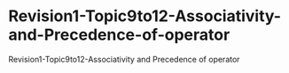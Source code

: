 # Revision1-Topic9to12-Associativity-and-Precedence-of-operator
Revision1-Topic9to12-Associativity and Precedence of operator

